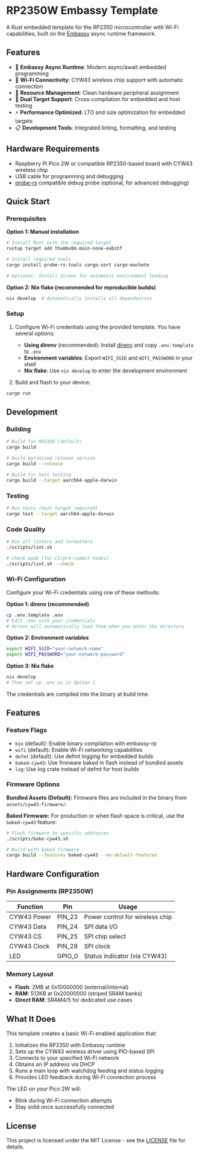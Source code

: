 # RP2350W Embassy Template

A Rust embedded template for the RP2350 microcontroller with Wi-Fi capabilities, built on the [Embassy](https://embassy.dev/) async runtime framework.

## Features

- 🚀 **Embassy Async Runtime**: Modern async/await embedded programming
- 📶 **Wi-Fi Connectivity**: CYW43 wireless chip support with automatic connection
- 🔧 **Resource Management**: Clean hardware peripheral assignment
- 🧪 **Dual Target Support**: Cross-compilation for embedded and host testing
- ⚡ **Performance Optimized**: LTO and size optimization for embedded targets
- 📋 **Development Tools**: Integrated linting, formatting, and testing

## Hardware Requirements

- Raspberry Pi Pico 2W or compatible RP2350-based board with CYW43 wireless chip
- USB cable for programming and debugging
- [probe-rs](https://probe.rs/) compatible debug probe (optional, for advanced debugging)

## Quick Start

### Prerequisites

**Option 1: Manual installation**
```bash
# Install Rust with the required target
rustup target add thumbv8m.main-none-eabihf

# Install required tools
cargo install probe-rs-tools cargo-sort cargo-machete

# Optional: Install direnv for automatic environment loading
```

**Option 2: Nix flake (recommended for reproducible builds)**
```bash
nix develop  # Automatically installs all dependencies
```

### Setup

1. Configure Wi-Fi credentials using the provided template. You have several options:
   - **Using direnv** (recommended): Install [direnv](https://direnv.net/) and copy `.env.template` to `.env`
   - **Environment variables**: Export `WIFI_SSID` and `WIFI_PASSWORD` in your shell
   - **Nix flake**: Use `nix develop` to enter the development environment

2. Build and flash to your device:
```bash
cargo run
```

## Development

### Building

```bash
# Build for RP2350 (default)
cargo build

# Build optimized release version
cargo build --release

# Build for host testing
cargo build --target aarch64-apple-darwin
```

### Testing

```bash
# Run tests (host target required)
cargo test --target aarch64-apple-darwin
```

### Code Quality

```bash
# Run all linters and formatters
./scripts/lint.sh

# Check mode (for CI/pre-commit hooks)
./scripts/lint.sh --check
```

### Wi-Fi Configuration

Configure your Wi-Fi credentials using one of these methods:

**Option 1: direnv (recommended)**
```bash
cp .env.template .env
# Edit .env with your credentials
# direnv will automatically load them when you enter the directory
```

**Option 2: Environment variables**
```bash
export WIFI_SSID="your-network-name"
export WIFI_PASSWORD="your-network-password"
```

**Option 3: Nix flake**
```bash
nix develop
# Then set up .env as in Option 1
```

The credentials are compiled into the binary at build time.

## Features

### Feature Flags

- `bin` (default): Enable binary compilation with embassy-rp
- `wifi` (default): Enable Wi-Fi networking capabilities  
- `defmt` (default): Use defmt logging for embedded builds
- `baked-cyw43`: Use firmware baked in flash instead of bundled assets
- `log`: Use log crate instead of defmt for host builds

### Firmware Options

**Bundled Assets (Default):**
Firmware files are included in the binary from `assets/cyw43-firmware/`.

**Baked Firmware:**
For production or when flash space is critical, use the `baked-cyw43` feature:

```bash
# Flash firmware to specific addresses
./scripts/bake-cyw43.sh

# Build with baked firmware
cargo build --features baked-cyw43 --no-default-features
```

## Hardware Configuration

### Pin Assignments (RP2350W)

| Function | Pin | Usage |
|----------|-----|-------|
| CYW43 Power | PIN_23 | Power control for wireless chip |
| CYW43 Data | PIN_24 | SPI data I/O |
| CYW43 CS | PIN_25 | SPI chip select |
| CYW43 Clock | PIN_29 | SPI clock |
| LED | GPIO_0 | Status indicator (via CYW43) |

### Memory Layout

- **Flash**: 2MB at 0x10000000 (external/internal)
- **RAM**: 512KB at 0x20000000 (striped SRAM banks)
- **Direct RAM**: SRAM4/5 for dedicated use cases

## What It Does

This template creates a basic Wi-Fi enabled application that:

1. Initializes the RP2350 with Embassy runtime
2. Sets up the CYW43 wireless driver using PIO-based SPI
3. Connects to your specified Wi-Fi network
4. Obtains an IP address via DHCP
5. Runs a main loop with watchdog feeding and status logging
6. Provides LED feedback during Wi-Fi connection process

The LED on your Pico 2W will:
- Blink during Wi-Fi connection attempts
- Stay solid once successfully connected

## License

This project is licensed under the MIT License - see the [LICENSE](LICENSE) file for details.
